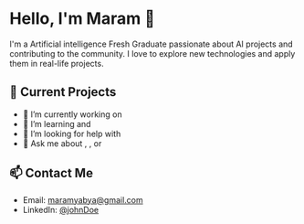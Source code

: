 # Hello, I'm Maram 👋

I'm a Artificial intelligence Fresh Graduate passionate about AI projects and contributing to the community. I love to explore new technologies and apply them in real-life projects.

## 🚀 Current Projects

- 🔭 I’m currently working on 
- 🌱 I’m learning  and 
- 🤔 I’m looking for help with
- 💬 Ask me about , , or 

## 📫 Contact Me

- Email: maramyabya@gmail.com
- LinkedIn: [@johnDoe](https://bit.ly/3KMIhta)

